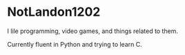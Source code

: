 # NotLandon1202

I lile programming, video games, and things related to them. 

Currently fluent in Python and trying to learn C.
